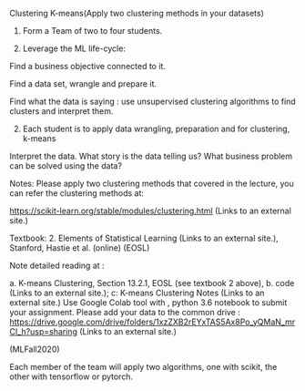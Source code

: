 Clustering K-means(Apply two clustering methods in your datasets)

1. Form a Team of two to four students.

2. Leverage the ML life-cycle:

Find a business objective connected to it.

Find a data set, wrangle and prepare it.

Find what the data is saying : use unsupervised clustering algorithms to find clusters and interpret them.

2. Each student is to apply data wrangling, preparation and for clustering, k-means

Interpret the data. What story is the data telling us? What business problem can be solved using the data?

Notes: Please apply two clustering methods that covered in the lecture, you can refer the clustering methods at:

https://scikit-learn.org/stable/modules/clustering.html (Links to an external site.)

Textbook: 2. Elements of Statistical Learning (Links to an external site.), Stanford, Hastie et al. (online) (EOSL)

Note detailed reading at : 

 

a. K-means Clustering, Section 13.2.1, EOSL (see textbook 2 above), b. code (Links to an external site.); c: K-means Clustering Notes (Links to an external site.)
Use Google Colab tool with , python 3.6 notebook to submit your assignment. Please add your data to the common drive : https://drive.google.com/drive/folders/1xzZXB2rEYxTAS5Ax8Po_yQMaN_mrCI_h?usp=sharing (Links to an external site.)

(MLFall2020)

Each member of the team will apply two algorithms, one with scikit, the other with tensorflow or pytorch.
